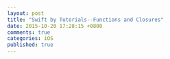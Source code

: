 ```yaml
---
layout: post
title: "Swift by Tutorials--Functions and Closures"
date: 2015-10-20 17:28:15 +0800
comments: true
categories: iOS
published: true
---
```

